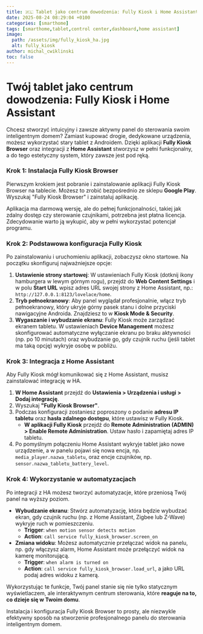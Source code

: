 ```yaml
---
title: 🇵🇱 Tablet jako centrum dowodzenia: Fully Kiosk i Home Assistant
date: 2025-08-24 08:29:04 +0100
categories: [smarthome]
tags: [smarthome,tablet,control center,dashboard,home assistant]
image:
  path: /assets/img/fully_kiosk_ha.jpg
  alt: fully_kiosk
author: michal_cwiklinski
toc: false
---
```


# Twój tablet jako centrum dowodzenia: Fully Kiosk i Home Assistant

Chcesz stworzyć intuicyjny i zawsze aktywny panel do sterowania swoim inteligentnym domem? Zamiast kupować drogie, dedykowane urządzenia, możesz wykorzystać stary tablet z Androidem. Dzięki aplikacji **Fully Kiosk Browser** oraz integracji z **Home Assistant** stworzysz w pełni funkcjonalny, a do tego estetyczny system, który zawsze jest pod ręką.

### Krok 1: Instalacja Fully Kiosk Browser

Pierwszym krokiem jest pobranie i zainstalowanie aplikacji Fully Kiosk Browser na tablecie. Możesz to zrobić bezpośrednio ze sklepu **Google Play**. Wyszukaj "Fully Kiosk Browser" i zainstaluj aplikację.

Aplikacja ma darmową wersję, ale do pełnej funkcjonalności, takiej jak zdalny dostęp czy sterowanie czujnikami, potrzebna jest płatna licencja. Zdecydowanie warto ją wykupić, aby w pełni wykorzystać potencjał programu.

### Krok 2: Podstawowa konfiguracja Fully Kiosk

Po zainstalowaniu i uruchomieniu aplikacji, zobaczysz okno startowe. Na początku skonfiguruj najważniejsze opcje:

1.  **Ustawienie strony startowej**: W ustawieniach Fully Kiosk (dotknij ikony hamburgera w lewym górnym rogu), przejdź do **Web Content Settings** i w polu **Start URL** wpisz adres URL swojej strony z Home Assistant, np.: `http://127.0.0.1:8123/lovelace/home`.
2.  **Tryb pełnoekranowy**: Aby panel wyglądał profesjonalnie, włącz tryb pełnoekranowy, który ukryje górny pasek stanu i dolne przyciski nawigacyjne Androida. Znajdziesz to w **Kiosk Mode & Security**.
3.  **Wygaszanie i wybudzanie ekranu**: Fully Kiosk może zarządzać ekranem tabletu. W ustawieniach **Device Management** możesz skonfigurować automatyczne wyłączanie ekranu po braku aktywności (np. po 10 minutach) oraz wybudzanie go, gdy czujnik ruchu (jeśli tablet ma taką opcję) wykryje osobę w pobliżu.

### Krok 3: Integracja z Home Assistant

Aby Fully Kiosk mógł komunikować się z Home Assistant, musisz zainstalować integrację w HA.

1.  **W Home Assistant** przejdź do **Ustawienia > Urządzenia i usługi > Dodaj integrację**.
2.  Wyszukaj **"Fully Kiosk Browser"**.
3.  Podczas konfiguracji zostaniesz poproszony o podanie **adresu IP tabletu** oraz **hasła zdalnego dostępu**, które ustawisz w Fully Kiosk.
    * **W aplikacji Fully Kiosk** przejdź do **Remote Administration (ADMIN) > Enable Remote Administration**. Ustaw hasło i zapamiętaj adres IP tabletu.
4.  Po pomyślnym połączeniu Home Assistant wykryje tablet jako nowe urządzenie, a w panelu pojawi się nowa encja, np. `media_player.nazwa_tabletu`, oraz encje czujników, np. `sensor.nazwa_tabletu_battery_level`.

### Krok 4: Wykorzystanie w automatyzacjach

Po integracji z HA możesz tworzyć automatyzacje, które przeniosą Twój panel na wyższy poziom.

* **Wybudzanie ekranu**: Stwórz automatyzację, która będzie wybudzać ekran, gdy czujnik ruchu (np. z Home Assistant, Zigbee lub Z-Wave) wykryje ruch w pomieszczeniu.
    * **Trigger**: `when motion sensor detects motion`
    * **Action**: `call service fully_kiosk_browser.screen_on`
* **Zmiana widoku**: Możesz automatycznie przełączać widok na panelu, np. gdy włączysz alarm, Home Assistant może przełączyć widok na kamerę monitorującą.
    * **Trigger**: `when alarm is turned on`
    * **Action**: `call service fully_kiosk_browser.load_url`, a jako URL podaj adres widoku z kamerą.

Wykorzystując te funkcje, Twój panel stanie się nie tylko statycznym wyświetlaczem, ale interaktywnym centrum sterowania, które **reaguje na to, co dzieje się w Twoim domu**.

Instalacja i konfiguracja Fully Kiosk Browser to prosty, ale niezwykle efektywny sposób na stworzenie profesjonalnego panelu do sterowania inteligentnym domem.